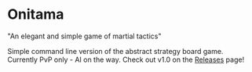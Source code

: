 # Onitama
"An elegant and simple game of martial tactics"

Simple command line version of the abstract strategy board game. Currently PvP only - AI on the way. Check out v1.0 on the [Releases](https://github.com/cdleveille/Onitama/releases) page!
